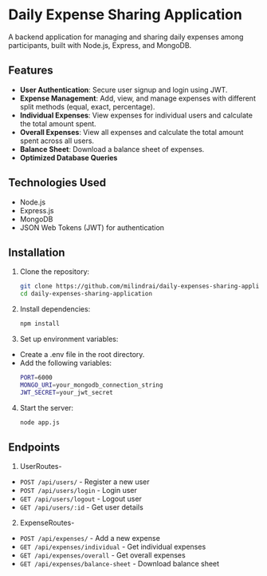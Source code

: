 # Daily Expense Sharing Application

A backend application for managing and sharing daily expenses among participants, built with Node.js, Express, and MongoDB.

## Features

- **User Authentication**: Secure user signup and login using JWT.
- **Expense Management**: Add, view, and manage expenses with different split methods (equal, exact, percentage).
- **Individual Expenses**: View expenses for individual users and calculate the total amount spent.
- **Overall Expenses**: View all expenses and calculate the total amount spent across all users.
- **Balance Sheet**: Download a balance sheet of expenses.
- **Optimized Database Queries**

## Technologies Used

- Node.js
- Express.js
- MongoDB
- JSON Web Tokens (JWT) for authentication

## Installation

1. Clone the repository:
   ```sh
   git clone https://github.com/milindrai/daily-expenses-sharing-application.git
   cd daily-expenses-sharing-application
   
2. Install dependencies:
   ```sh
   npm install

3. Set up environment variables:
- Create a .env file in the root directory.
- Add the following variables:
   ```sh
   PORT=6000
   MONGO_URI=your_mongodb_connection_string
   JWT_SECRET=your_jwt_secret

4. Start the server:
   ```sh
   node app.js


## Endpoints
1. UserRoutes-
- `POST /api/users/` - Register a new user
- `POST /api/users/login` - Login user
- `GET /api/users/logout` - Logout user
- `GET /api/users/:id` - Get user details
2. ExpenseRoutes-
- `POST /api/expenses/` - Add a new expense
- `GET /api/expenses/individual` - Get individual expenses
- `GET /api/expenses/overall` - Get overall expenses
- `GET /api/expenses/balance-sheet` - Download balance sheet

